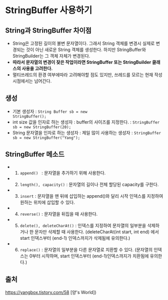 # StringBuffer 사용하기

## String과 StringBuffer 차이점
- String은 고정된 길이의 불변 문자열이다. 그래서 String 객체를 변경시 실제로 변경되는 것이 아닌 새로운 String 객체를 생성한다. 하지만 StringBuffer와 StringBuilder는 그 객체 자체가 변경된다.
- <strong>따라서 문자열의 변경이 잦은 작업이라면 StringBuffer 또는 StringBuilder 클래스의 사용을 고려한다.</strong>
- 멀티쓰레드의 환경 여부에따라 고려해야할 점도 있지만, 쓰레드를 모르는 현재 작성 시점에서는 넘어간다.

## 생성
- 기본 생성자
: <code>String Buffer sb = new StringBuffer();</code>
- int size 값을 인자로 하는 생성자 : buffer의 사이즈를 지정한다.
: <code>StringBuffer sb = new StringBuffer(20);</code>
- String 문자열을 인자로 하는 생성자 : 제일 많이 사용하는 생성자
: <code>StringBuffer sb = new StringBuffer("Yang");</code>

## StringBuffer 메소드
- 1. <code>append() </code> : 문자열을 추가하기 위해 사용한다.
- 2. <code>length(), capacity()</code> : 문자열의 길이나 전체 할당된 capacity를 구한다.
- 3. <code>insert</code> : 문자열을 맨 뒤에 삽입하는 append()와 달리 시작 인덱스를 지정하여 원하는 위치에 삽입할 수 있다.
- 4. <code>reverse()</code> : 문자열을 뒤집을 때 사용한다.
- 5. <code>delete(), deleteCharAt()</code> : 인덱스를 지정하여 문자열의 일부분을 삭제하거나 한 문자만 삭제할 때 사용한다. (deleteCharAt(int start, int end) 에서 start 인덱스부터 (end-1) 인덱스까지가 삭제됨에 유의한다.)
- 6. <code>replace()</code> : 문자열의 일부분을 다른 문자열로 치환할 수 있다. (문자열의 인덱스는 0부터 시작하며, start 인덱스부터 (end-1)인덱스까지가 치환됨에 유의한다.)

## 출처
https://yangbox.tistory.com/58 [양's World])